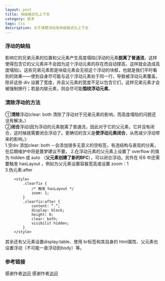 ```yaml
---
layout: post
title: 块级格式化上下文
category: 技术
tags: Css
description: 关于清楚浮动及块级格式化上下文
---
```

### 浮动的缺陷
影响它的兄弟元素的位置和父元素产生高度塌陷(浮动的元素**脱离了普通流**，这样使得包含它的父元素并不会因为这个浮动元素的存在而自动撑高，这样就会造成高度塌陷)。这些兄弟元素若是块级元素会无视这个浮动的块框，也就是我们平时看到的效果——使到自身尽可能与这个浮动元素处于同一行，导致被浮动元素覆盖，除非这些 div 设置了宽度，并且父元素的宽度不足以包含它们，这样兄弟元素才会被强制换行；若是内联元素，则会尽可能**围绕浮动元素**。


### 清除浮动的方法

①**清除**浮动(clear: both 清除了浮动对于兄弟元素的影响，而高度塌陷的问题还没有解决。)  
②**闭合**浮动(因为浮动的元素脱离了普通流，因此对于它的父元素，它并没有闭合，这时候就需要闭合浮动了。更确切的含义是**使浮动元素闭合**，从而减少浮动带来的影响。):    
	1.空div 添加clear: both --会添加很多无意义的空标签，有违结构与表现的分离，在后期维护中将是噩梦建议不要。
	2.在浮动元素的父元素上设置了 overflow 的值为 hidden 或 auto （**父元素创建了新的BFC**），可以闭合浮动。另外在 IE6 中还需要触发 hasLayout ，例如为父元素设置容器宽高或设置 zoom：1  
	3.伪元素:after
		
		<style>
    		.clearfix {
    			/* 触发 hasLayout */ 
    			zoom: 1; 
    		}
    		.clearfix:after {    		
    			content: “.”; 
    			display: block; 			
    			height: 0; 
    			clear: both; 
    			visibilit hidden; 
    	    }
		</style>
	
其余还有父元素设置display:table、使用 br标签和其自身的 html属性、父元素也设置浮动（不可能一直浮动到body）等。


### 参考链接
感谢作者[访问](http://kayosite.com/remove-floating-style-in-detail.html)
感谢作者[访问](http://www.iyunlu.com/view/css-xhtml/55.html)